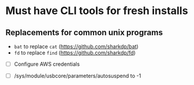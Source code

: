 # Must have CLI tools for fresh installs

## Replacements for common unix programs
- `bat` to replace `cat` (https://github.com/sharkdp/bat)
- `fd` to replace `find` (https://github.com/sharkdp/fd)

- [ ] Configure AWS credentials
- [ ] /sys/module/usbcore/parameters/autosuspend to -1

